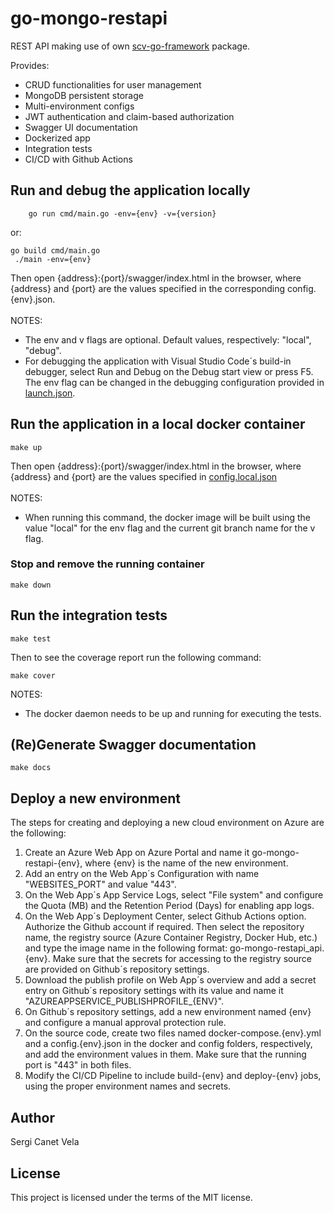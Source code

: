 # go-mongo-restapi
REST API making use of own [scv-go-framework](https://github.com/sergicanet9/scv-go-framework) package.

Provides:
- CRUD functionalities for user management
- MongoDB persistent storage
- Multi-environment configs
- JWT authentication and claim-based authorization
- Swagger UI documentation
- Dockerized app
- Integration tests
- CI/CD with Github Actions

## Run and debug the application locally
```
    go run cmd/main.go -env={env} -v={version}
```
or:
```
go build cmd/main.go
 ./main -env={env}
```
Then open {address}:{port}/swagger/index.html in the browser, where {address} and {port} are the values specified in the corresponding config.{env}.json.
<br />
<br />
 NOTES:
- The env and v flags are optional. Default values, respectively: "local", "debug".
- For debugging the application with Visual Studio Code´s build-in debugger, select Run and Debug on the Debug start view or press F5. The env flag can be changed in the debugging configuration provided in [launch.json](https://github.com/sergicanet9/go-mongo-restapi/blob/main/.vscode/launch.json).

## Run the application in a local docker container
```
make up
```
Then open {address}:{port}/swagger/index.html in the browser, where {address} and {port} are the values specified in [config.local.json](https://github.com/sergicanet9/go-mongo-restapi/blob/main/config/config.local.json)
<br />
<br />
NOTES:
- When running this command, the docker image will be built using the value "local" for the env flag and the current git branch name for the v flag.

### Stop and remove the running container
```
make down
```

## Run the integration tests
```
make test
```
Then to see the coverage report run the following command:
```
make cover
```
 NOTES:
- The docker daemon needs to be up and running for executing the tests.

## (Re)Generate Swagger documentation
```
make docs
```

## Deploy a new environment
The steps for creating and deploying a new cloud environment on Azure are the following:
1. Create an Azure Web App on Azure Portal and name it go-mongo-restapi-{env}, where {env} is the name of the new environment.
2. Add an entry on the Web App´s Configuration with name "WEBSITES_PORT" and value "443".
3. On the Web App´s App Service Logs, select "File system" and configure the Quota (MB) and the Retention Period (Days) for enabling app logs.
4. On the Web App´s Deployment Center, select Github Actions option. Authorize the Github account if required. Then select the repository name, the registry source (Azure Container Registry, Docker Hub, etc.) and type the image name in the following format: go-mongo-restapi_api.{env}. Make sure that the secrets for accessing to the registry source are provided on Github´s repository settings.
5. Download the publish profile on Web App´s overview and add a secret entry on Github´s repository settings with its value and name it "AZUREAPPSERVICE_PUBLISHPROFILE_{ENV}".
6. On Github´s repository settings, add a new environment named {env} and configure a manual approval protection rule.
7. On the source code, create two files named docker-compose.{env}.yml and a config.{env}.json in the docker and config folders, respectively, and add the environment values in them. Make sure that the running port is "443" in both files.
8. Modify the CI/CD Pipeline to include build-{env} and deploy-{env} jobs, using the proper environment names and secrets.

## Author
Sergi Canet Vela

## License
This project is licensed under the terms of the MIT license.